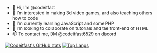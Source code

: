 - 👋 Hi, I’m @codeitfast
- 👀 I’m interested in making 3d video games, and also teaching others how to code
- 🌱 I’m currently learning JavaScript and some PHP
- 💞️ I’m looking to collaborate on tutorials and the front-end of HTML
- 📫 To contact me, DM @codeitfast6529 on discord

[![Codeitfast's GitHub stats](https://github-readme-stats.vercel.app/api?username=codeitfast)](https://github.com/codeitfast/github-readme-stats)
[![Top Langs](https://github-readme-stats.vercel.app/api/top-langs/?username=codeitfast&layout=compact)](https://github.com/codeitfast/github-readme-stats)
<!---
codeitfast/codeitfast is a ✨ special ✨ repository because its `README.md` (this file) appears on your GitHub profile.
You can click the Preview link to take a look at your changes.
--->
